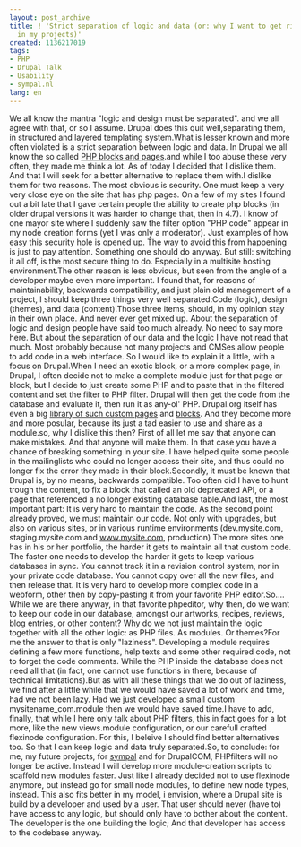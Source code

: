 ```yaml
---
layout: post_archive
title: ! 'Strict separation of logic and data (or: why I want to get rid of PHP filters
  in my projects)'
created: 1136217019
tags:
- PHP
- Drupal Talk
- Usability
- sympal.nl
lang: en
---
```

We all know the mantra "logic and design must be separated". and we all agree with that, or so I assume. Drupal does this quit well,separating them, in structured and layered templating system.What is lesser known and more often violated is a strict separation between logic and data. In Drupal we all know the so called [PHP blocks and pages](http://drupal.org/node/23220).and while I too abuse these very often, they made me think a lot. As of today I decided that I dislike them. And that I will seek for a better alternative to replace them with.I dislike them for two reasons. The most obvious is security. One must keep a very very close eye on the site that has php pages. On a few of my sites I found out a bit late that I gave certain people the ability to create php blocks (in older drupal versions it was harder to change that, then in 4.7). I know of one mayor site where I suddenly saw the filter option "PHP code" appear in my node creation forms (yet I was only a moderator). Just examples of how easy this security hole is opened up. The way to avoid this from happening is just to pay attention. Something one should do anyway. But still: switching it all off, is the most secure thing to do. Especially in a multisite hosting environment.The other reason is less obvious, but seen from the angle of a developer maybe even more important. I found that, for reasons of maintainability, backwards compatibility, and just plain old management of a project, I should keep three things very well separated:Code (logic), design (themes), and data (content).Those three items, should, in my opinion stay in their own place. And never ever get mixed up. About the separation of logic and design people have said too much already. No need to say more here. But about the separation of our data and the logic I have not read that much. Most probably because not many projects and CMSes allow people to add code in a web interface. So I would like to explain it a little, with a focus on Drupal.When I need an exotic block, or a more complex page, in Drupal, I often decide not to make a complete module just for that page or block, but I decide to just create some PHP and to paste that in the filtered content and set the filter to PHP filter. Drupal will then get the code from the database and evaluate it, then run it as any-ol' PHP. Drupal.org itself has even a big [library of such custom pages](http://drupal.org/node/23220) and [blocks](http://drupal.org/node/21867). And they become more and more posular, because its just a tad easier to use and share as a module.so, why I dislike this then? First of all let me say that anyone can make mistakes. And that anyone will make them. In that case you have a chance of breaking something in your site. I have helped quite some people in the mailinglists who could no longer access their site, and thus could no longer fix the error they made in their block.Secondly, it must be known that Drupal is, by no means, backwards compatible. Too often did I have to hunt trough the content, to fix a block that called an old deprecated API, or a page that referenced a no longer existing database table.And last, the most important part: It is very hard to maintain the code. As the second point already proved, we must maintain our code. Not only with upgrades, but also on various sites, or in various runtime environments (dev.mysite.com, staging.mysite.com and www.mysite.com, production) The more sites one has in his or her portfolio, the harder it gets to maintain all that custom code. The faster one needs to develop the harder it gets to keep various databases in sync. You cannot track it in a revision control system, nor in your private code database. You cannot copy over all the new files, and then release that. It is very hard to develop more complex code in a webform, other then by copy-pasting it from your favorite PHP editor.So.... While we are there anyway, in that favorite phpeditor, why then, do we want to keep our code in our database, amongst our artworks, recipes, reviews, blog entries, or other content? Why do we not just maintain the logic together with all the other logic: as PHP files. As modules. Or themes?For me the answer to that is only "laziness". Developing a module requires defining a few more functions, help texts and some other required code, not to forget the code comments. While the PHP inside the database does not need all that (in fact, one cannot use functions in there, because of technical limitations).But as with all these things that we do out of laziness, we find after a little while that we would have saved a lot of work and time, had we not been lazy. Had we just developed a small custom mysitename_com.module then we would have saved time.I have to add, finally, that while I here only talk about PHP filters, this in fact goes for a lot more, like the new views.module configuration, or our carefull crafted flexinode configuration. For this, I beleive I should find better alternatives too. So that I can keep logic and data truly separated.So, to conclude: for me, my future projects, for [sympal](http://sympal.nl) and for DrupalCOM, PHPfilters will no longer be active. Instead I will develop more module-creation scripts to scaffold new modules faster. Just like I already decided not to use flexinode anymore, but instead go for small node modules, to define new node types, instead. This also fits better in my model, i envision, where a Drupal site is build by a developer and used by a user. That user should never (have to) have access to any logic, but should only have to bother about the content. The developer is the one building the logic; And that developer has access to the codebase anyway.
